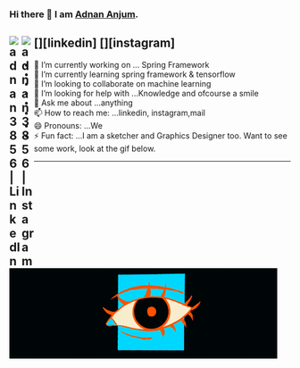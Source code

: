 ### Hi there 👋 I am [Adnan Anjum](https://github.com/adnan3856/).
[<img align="left" alt="adnan3856 | LinkedIn" width="22px" src="https://cdn.jsdelivr.net/npm/simple-icons@v3/icons/linkedin.svg" />][linkedin]
[<img align="left" alt="adnan3856 | Instagram" width="22px" src="https://cdn.jsdelivr.net/npm/simple-icons@v3/icons/instagram.svg" />][instagram]
---
- 🔭 I’m currently working on ... Spring Framework
- 🌱 I’m currently learning spring framework & tensorflow
- 👯 I’m looking to collaborate on machine learning
- 🤔 I’m looking for help with ...Knowledge and ofcourse a smile
- 💬 Ask me about ...anything
- 📫 How to reach me: ...linkedin, instagram,mail
- 😄 Pronouns: ...We
- ⚡ Fun fact: ...I am a sketcher and Graphics Designer too. Want to see some work, look at the gif below.

---


![](IMG-1198.GIF)
